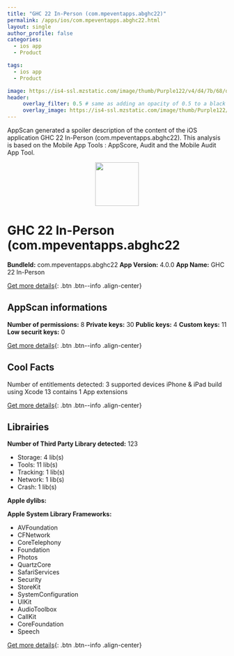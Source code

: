 ```yaml
---
title: "GHC 22 In-Person (com.mpeventapps.abghc22)"
permalink: /apps/ios/com.mpeventapps.abghc22.html
layout: single
author_profile: false
categories: 
  - ios app 
  - Product 

tags: 
  - ios app 
  - Product 

image: https://is4-ssl.mzstatic.com/image/thumb/Purple122/v4/d4/7b/68/d47b68e0-4b5b-c70b-0d27-f3c8fbd697e1/standaloneAppIcon-1x_U007emarketing-0-7-0-85-220.png/512x512bb.jpg
header: 
     overlay_filter: 0.5 # same as adding an opacity of 0.5 to a black background
     overlay_image: https://is4-ssl.mzstatic.com/image/thumb/Purple122/v4/d4/7b/68/d47b68e0-4b5b-c70b-0d27-f3c8fbd697e1/standaloneAppIcon-1x_U007emarketing-0-7-0-85-220.png/512x512bb.jpg
---
```

AppScan generated a spoiler description of the content of the iOS application GHC 22 In-Person (com.mpeventapps.abghc22). This analysis is based on the Mobile App Tools : AppScore, Audit and the Mobile Audit App Tool.

  
  
<div style="text-align: center;"><img src="https://is4-ssl.mzstatic.com/image/thumb/Purple122/v4/d4/7b/68/d47b68e0-4b5b-c70b-0d27-f3c8fbd697e1/standaloneAppIcon-1x_U007emarketing-0-7-0-85-220.png/512x512bb.jpg" width="100" height="100"></div>  
  
# GHC 22 In-Person (com.mpeventapps.abghc22

**BundleId:** com.mpeventapps.abghc22
**App Version:** 4.0.0
**App Name:** GHC 22 In-Person


[Get more details](/pricing.html){: .btn .btn--info .align-center}  
  
## AppScan informations 

**Number of permissions:** 8
**Private keys:** 30
**Public keys:** 4
**Custom keys:** 11
**Low securit keys:** 0
  
[Get more details](/pricing.html){: .btn .btn--info .align-center}

## Cool Facts

Number of entitlements detected: 3
supported devices iPhone & iPad
build using Xcode 13
contains 1 App extensions
  
[Get more details](/pricing.html){: .btn .btn--info .align-center}

## Librairies 
**Number of Third Party Library detected:** 123
- Storage: 4 lib(s)
- Tools: 11 lib(s)
- Tracking: 1 lib(s)
- Network: 1 lib(s)
- Crash: 1 lib(s)

**Apple dylibs:**


**Apple System Library Frameworks:**
- AVFoundation
- CFNetwork
- CoreTelephony
- Foundation
- Photos
- QuartzCore
- SafariServices
- Security
- StoreKit
- SystemConfiguration
- UIKit
- AudioToolbox
- CallKit
- CoreFoundation
- Speech


  
[Get more details](/pricing.html){: .btn .btn--info .align-center}

